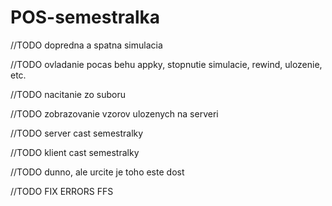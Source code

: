 # POS-semestralka

//TODO dopredna a spatna simulacia

//TODO ovladanie pocas behu appky, stopnutie simulacie, rewind, ulozenie, etc.

//TODO nacitanie zo suboru

//TODO zobrazovanie vzorov ulozenych na serveri

//TODO server cast semestralky

//TODO klient cast semestralky

//TODO dunno, ale urcite je toho este dost

//TODO FIX ERRORS FFS
